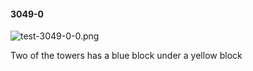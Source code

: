 #### 3049-0
![test-3049-0-0.png](https://github.com/lil-lab/nlvr/raw/master/nlvr/test/images/1/test-3049-0-0.png "test-3049-0-0.png")

Two of the towers has a blue block under a yellow block